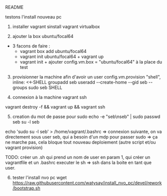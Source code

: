 README

testons l'install nouveau pc

1. installer vagrant
sinstall vagrant virtualbox

2. ajouter la box ubuntu/focal64
  - 3 facons de faire :
    - vagrant box add ubuntu/focal64
    - vagrant init ubuntu/focal64 + vagrant up 
    - vagrant init + ajouter 
        config.vm.box = "ubuntu/focal64"
      à la place du test

3. provisionner la machine afin d'avoir un user
   config.vm.provision "shell", inline: <<-SHELL
     groupadd seb
     useradd --create-home --gid seb --groups sudo seb
   SHELL



4. connexion à la machine
vagrant ssh

vagrant destroy -f && vagrant up && vagrant ssh

5. creation du mot de passe pour sudo 
echo -e "seb\nseb" | sudo passwd seb
su -l seb

echo 'sudo su -l seb' > /home/vagrant/.bashrc
=> connexion suivante, on va directement sous user seb,
   qui a besoin d'un mdp pour passer sudo
=> ça ne marche pas, cela bloque tout nouveau deploiement 
    (autre script et/ou vagrant provision)
     
TODO: créer un .sh qui prend un nom de user en param 1,
  qui créer un vagrantfile et un .bashrc
  executer le sh => ssh dans la boite en tant que user.
  
6. tester l'install nvo pc
wget https://raw.githubusercontent.com/watysay/install_nvo_pc/devel/rework/bootstrap.sh

